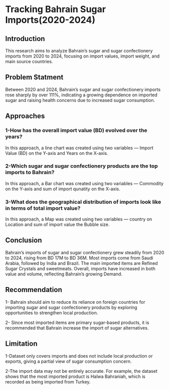 # Tracking Bahrain Sugar Imports(2020-2024)
## Introduction
This research aims to analyze Bahrain’s sugar and sugar confectionery imports from 2020 to 2024, focusing on import values, import weight, and main source countries.
## Problem Statment
Between 2020 and 2024, Bahrain’s sugar and sugar confectionery imports rose sharply by over 111%, indicating a growing dependence on imported sugar and raising health concerns due to increased sugar consumption.
## Approaches 
### 1-How has the overall import value (BD) evolved over the years?
In this approach, a line chart was created using two variables — Import Value (BD) on the Y-axis and Years on the X-axis.
### 2-Which sugar and sugar confectionery products are the top imports to Bahrain?
In this approach, a Bar chart was created using two variables — Commodity  on the Y-axis and sum of  import qunatity on the X-axis.

### 3-What does the geographical distribution of imports look like in terms of total import value?

In this approach, a Map was created using two variables — country on Location and sum of  import value the Bubble size. 
## Conclusion 
Bahrain’s imports of sugar and sugar confectionery grew steadily from 2020 to 2024, rising from BD 17M to BD 36M. Most imports come from Saudi Arabia, followed by India and Brazil. The main imported items are Refined Sugar Crystals and sweetmeats. Overall, imports have increased in both value and volume, reflecting Bahrain’s growing Demand.
## Recommendation

   1-  Bahrain should aim to reduce its reliance on foreign countries for importing sugar and sugar confectionery products by exploring opportunities to strengthen local production. 

   2- Since most imported items are primary sugar-based products, it is recommended that Bahrain increase the import of sugar alternatives.
## Limitation 
  1-Dataset  only covers imports and does not include local production or exports, giving a partial view of sugar consumption concern.

  2-The import data may not be entirely accurate. For example, the dataset shows that the most imported product is Halwa Bahraniah, which is recorded as     being imported from Turkey.
